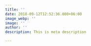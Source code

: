 ```yaml
---
title: ''
date: 2018-09-12T12:52:36.000+06:00
image_webp: ''
image: ''
author: ''
description: This is meta description

---
```

